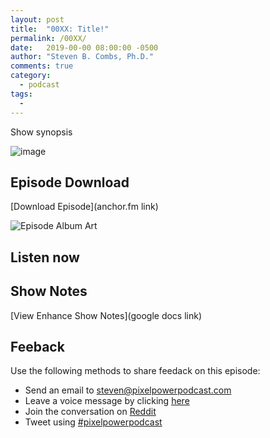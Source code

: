 ```yaml
---
layout: post
title:  "00XX: Title!"
permalink: /00XX/
date:   2019-00-00 08:00:00 -0500
author: "Steven B. Combs, Ph.D."
comments: true
category:
  - podcast
tags:
  -
---
```


Show synopsis

![image](/images/posts/2020-00-00-title.jpg)


## Episode Download

[Download Episode](anchor.fm link)

![Episode Album Art](/images/album-art/2019/00XX.png)

## Listen now

<p><!-- embed code here and change width to 500px --></p>

## Show Notes

[View Enhance Show Notes](google docs link)

## Feeback

Use the following methods to share feedack on this episode:

* Send an email to <steven@pixelpowerpodcast.com>
* Leave a voice message by clicking [here](https://anchor.fm/pixelpowerpodcast/message)
* Join the conversation on [Reddit](https://www.reddit.com/r/pixelpowerpodcast/)
* Tweet using [#pixelpowerpodcast](https://twitter.com/search?q=%23pixelpowerpodcast&src=typed_query)
